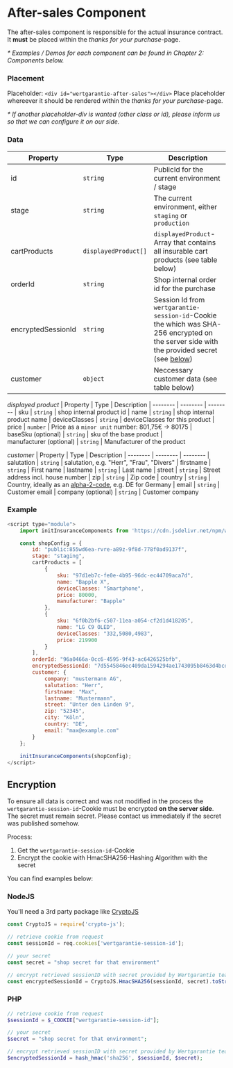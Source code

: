 # After-sales Component

The after-sales component is responsible for the actual insurance contract. It __must__ be placed within the _thanks for your purchase_-page.

_* Examples / Demos for each component can be found in *Chapter 2: Components* below._


### Placement


Placeholder: ```<div id="wertgarantie-after-sales"></div>```
Place placeholder whereever it should be rendered within the _thanks for your purchase_-page.

_* If another placeholder-div is wanted (other class or id), please inform us so that we can configure it on our side._


### Data

| Property | Type     | Description
| -------- | -------- | --------
| id       | ```string```   | PublicId for the current environment / stage
| stage    | ```string```   | The current environment, either ```staging``` or ```production```
| cartProducts    | ```displayedProduct[]```     | ```displayedProduct```-Array that contains all insurable cart products (see table below)
| orderId | ```string``` | Shop internal order id for the purchase
| encryptedSessionId | ```string``` | Session Id from ```wertgarantie-session-id```-Cookie the which was SHA-256 encrypted on the server side with the provided secret (see [below](##encryption)) 
| customer | ```object``` | Neccessary customer data (see table below)

_displayed product_
| Property | Type     | Description
| -------- | -------- | --------
| sku    | ```string```     | shop internal product id
| name    | ```string```     | shop internal product name
| deviceClasses    | ```string```     | deviceClasses for this product
| price   | ```number```     | Price as a ```minor unit``` number: 801,75€ -> 80175
| baseSku&nbsp;(optional)    | ```string```     | sku of the base product
| manufacturer&nbsp;(optional) | ```string``` | Manufacturer of the product

_customer_
| Property | Type     | Description
| -------- | -------- | --------
| salutation    | ```string```     | salutation, e.g. "Herr", "Frau", "Divers"
| firstname    | ```string```     | First name
| lastname    | ```string```     | Last name
| street    | ```string```     | Street address incl. house number
| zip    | ```string```     | Zip code
| country    | ```string```     | Country, ideally as an [alpha-2-code](https://en.wikipedia.org/wiki/ISO_3166-1_alpha-2), e.g. DE for Germany
| email    | ```string```     | Customer email
| company (optional)    | ```string```     | Customer company

### Example
```js
<script type="module">
    import initInsuranceComponents from 'https://cdn.jsdelivr.net/npm/wertgarantie-component-loader@1/dist/wertgarantieLoader.min.js';

    const shopConfig = {
        id: "public:855wd6ea-rvre-a89z-9f8d-778f0ad9137f", 
        stage: "staging",
        cartProducts = [
            {
                sku: "97d1eb7c-fe0e-4b95-96dc-ec44709aca7d",
                name: "Bapple X",
                deviceClasses: "Smartphone",
                price: 80000,
                manufacturer: "Bapple"
            },
            {
                sku: "6f0b2bf6-c507-11ea-a054-cf2d1d418205",
                name: "LG C9 OLED",
                deviceClasses: "332,5080,4983",
                price: 219900
            }
        ],
        orderId: "96a0466a-0cc6-4595-9f43-ac6426525bfb",
        encryptedSessionId: "7d5545846ec409da1594294ae1743095b8463d4bcd9a479417c71dba0b9a092b",
        customer: {
            company: "mustermann AG",
            salutation: "Herr", 
            firstname: "Max",
            lastname: "Mustermann",
            street: "Unter den Linden 9",
            zip: "52345", 
            city: "Köln",
            country: "DE",
            email: "max@example.com"
        }
    };
    
    initInsuranceComponents(shopConfig);
</script>
```

## Encryption
To ensure all data is correct and was not modified in the process the ```wertgarantie-session-id```-Cookie must be encrypted __on the server side__. The secret must remain secret. Please contact us immediately if the secret was published somehow. 

Process: 
1. Get the ```wertgarantie-session-id```-Cookie
2. Encrypt the cookie with HmacSHA256-Hashing Algorithm with the secret

You can find examples below:


### NodeJS
You'll need a 3rd party package like [CryptoJS](https://www.npmjs.com/package/crypto-js)
```js
const CryptoJS = require('crypto-js');

// retrieve cookie from request
const sessionId = req.cookies['wertgarantie-session-id'];

// your secret
const secret = "shop secret for that environment"

// encrypt retrieved sessionID with secret provided by Wertgarantie team
const encryptedSessionId = CryptoJS.HmacSHA256(sessionId, secret).toString();
```


### PHP

```php
// retrieve cookie from request
$sessionId = $_COOKIE["wertgarantie-session-id"];

// your secret
$secret = "shop secret for that environment";

// encrypt retrieved sessionID with secret provided by Wertgarantie team
$encryptedSessionId = hash_hmac('sha256', $sessionId, $secret);
```







